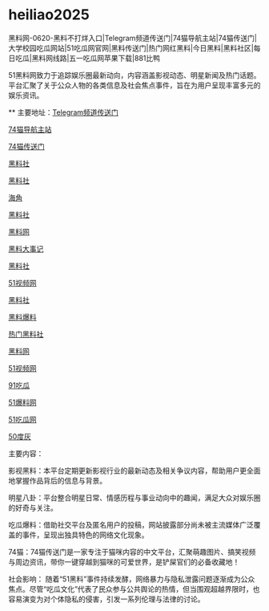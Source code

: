 # heiliao2025
黑料网-0620-黑料不打烊入口|Telegram频道传送门|74猫导航主站|74猫传送门|大学校园吃瓜网站|51吃瓜网官网|黑料传送门|热门网红黑料|今日黑料|黑料社区|每日吃瓜|黑料网线路|五一吃瓜网苹果下载|881比鸭

51黑料网致力于追踪娱乐圈最新动向，内容涵盖影视动态、明星新闻及热门话题。平台汇聚了关于公众人物的各类信息及社会焦点事件，旨在为用户呈现丰富多元的娱乐资讯。

** 主要地址：<a href="https://74mao.com/">Telegram频道传送门</a>

<a href="https://74mao.com/">74猫导航主站</a>

<a href="https://74mao.com/">74猫传送门</a>

<a href="https://pi36-2.pages.dev/">黑料社</a>

<a href="https://hls-17.pages.dev/">黑料社</a>

<a href="https://hj-1099.pages.dev/">海角</a>

<a href="https://hls-07.pages.dev/">黑料社</a>

<a href="https://cg147.pages.dev/">黑料网</a>

<a href="https://hl415.pages.dev/">黑料大事记</a>

<a href="https://she01-1.pages.dev/">黑料社</a>

<a href="https://hj-1283.pages.dev/">51视频网</a>

<a href="https://hl456.pages.dev/">黑料社</a>

<a href="https://cg5-24.pages.dev/">黑料爆料</a>

<a href="https://hls-27.pages.dev/">热门黑料社</a>

<a href="https://heiliaowangjin.pages.dev/">黑料网</a>

<a href="https://hj-1301.pages.dev/">51视频网</a>

<a href="https://91chiguazhongxin.pages.dev/">91吃瓜</a>

<a href="https://jinrichigua01.pages.dev/">51爆料网</a>

<a href="https://pi124.pages.dev/">51吃瓜网</a>

<a href="https://50dh-22.pages.dev/">50度灰</a>

主要内容：

影视黑料：本平台定期更新影视行业的最新动态及相关争议内容，帮助用户更全面地掌握作品背后的信息与背景。

明星八卦：平台整合明星日常、情感历程与事业动向中的趣闻，满足大众对娱乐圈的好奇与关注。

吃瓜爆料：借助社交平台及匿名用户的投稿，网站披露部分尚未被主流媒体广泛覆盖的事件，呈现出独具特色的网络文化现象。

74猫：74猫传送门是一家专注于猫咪内容的中文平台，汇聚萌趣图片、搞笑视频与周边资讯，带你一键穿越到猫咪的可爱世界，是铲屎官们的必备收藏地！

社会影响：
随着“51黑料”事件持续发酵，网络暴力与隐私泄露问题逐渐成为公众焦点。尽管“吃瓜文化”代表了民众参与公共舆论的热情，但当围观超越界限时，也容易演变为对个体隐私的侵害，引发一系列伦理与法律的讨论。
